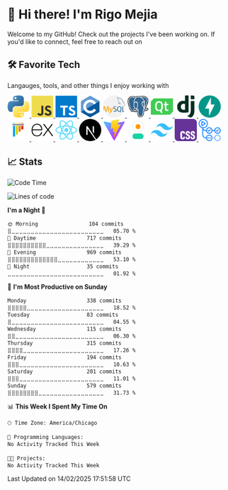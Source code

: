# 👋 Hi there! I'm Rigo Mejia
Welcome to my GitHub! Check out the projects I've been working on. If you'd like to connect, feel free to reach out on 
## 🛠️ Favorite Tech
Langauges, tools, and other things I enjoy working with

<a href="https://www.flaticon.com/free-icons/python" title="python icons">
    <img src='./assets/python.png' width=50>
</a>
<a href="https://www.javascript.com" title="javascript icons">
    <img src='./assets/JavaScript.png' width=50>
</a>
<a href="https://www.typescriptlang.org" title="typescript icons">
    <img src='./assets/TypeScript.png' width=50>
</a>
<a href="https://learn.microsoft.com/en-us/cpp/c-language/?view=msvc-170" title="typescript icons">
    <img src='./assets/C.png' width=50>
</a>
<a href="https://www.flaticon.com/free-icons/mysql" title="mysql icons">
    <img src='./assets/mysql.png' width=50>
</a>
<a href="https://www.postgresql.org" title="Postgress">
    <img src='./assets/PostgresSQL.png' width=50>
</a>
<a href='https://doc.qt.io/qt-5/index.html' title='QT Framework'>
    <img src='./assets/Qt Framework.png' width=50>
</a>
<a href='https://www.djangoproject.com' title='django'>
    <img src='./assets/Django.png' width=50 style="background-color: white; border-radius: 10px;">
</a>
<a href='https://fastapi.tiangolo.com' title='Fast API'>
    <img src='./assets/FastAPI.png' width=50>
</a>
<a href='https://docs.pytest.org/en/stable/' title='pytest'>
    <img src='./assets/pytest.png' width=50>
</a>
<a href='https://expressjs.com' title='Express'>
    <img src='./assets/Express.png' width=50 style="background-color: white; border-radius: 10px;">
</a>
<a href='https://react.dev' title='React'>
    <img src='./assets/React.png' width=50>
</a>
<a href='https://nextjs.org' title='Next.js'>
    <img src='./assets/Next.js.png' width=50 style="background-color: white; border-radius: 10px;">
</a>
<a href='https://vite.dev' title='Vite'>
    <img src='./assets/Vite.js.png' width=50>
</a>
<a href='https://daisyui.com' title='DaisyUI'>
    <img src='./assets/daisyui.png' width=50>
</a>
<a href='https://tailwindcss.com' title='Tailwinds'>
    <img src='./assets/Tailwind CSS.png' width=50>
</a>
<a href='https://github.com/CSS-Next/logo.css' title='CSS'>
    <img src='./assets/css.png' width=50>
</a>
<a href='https://github.com/features/actions' title='GitHub Actions'>
    <img src='./assets/GitHub Actions.png' width=50>
</a>





## 📈 Stats
 
<!--START_SECTION:waka-->
![Code Time](http://img.shields.io/badge/Code%20Time-0%20secs-blue)

![Lines of code](https://img.shields.io/badge/From%20Hello%20World%20I%27ve%20Written-272.3%20thousand%20lines%20of%20code-blue)

**I'm a Night 🦉** 

```text
🌞 Morning                104 commits         ⣿⣀⣀⣀⣀⣀⣀⣀⣀⣀⣀⣀⣀⣀⣀⣀⣀⣀⣀⣀⣀⣀⣀⣀⣀   05.70 % 
🌆 Daytime                717 commits         ⣿⣿⣿⣿⣿⣿⣿⣿⣿⣿⣀⣀⣀⣀⣀⣀⣀⣀⣀⣀⣀⣀⣀⣀⣀   39.29 % 
🌃 Evening                969 commits         ⣿⣿⣿⣿⣿⣿⣿⣿⣿⣿⣿⣿⣿⣀⣀⣀⣀⣀⣀⣀⣀⣀⣀⣀⣀   53.10 % 
🌙 Night                  35 commits          ⣀⣀⣀⣀⣀⣀⣀⣀⣀⣀⣀⣀⣀⣀⣀⣀⣀⣀⣀⣀⣀⣀⣀⣀⣀   01.92 % 
```
📅 **I'm Most Productive on Sunday** 

```text
Monday                   338 commits         ⣿⣿⣿⣿⣿⣀⣀⣀⣀⣀⣀⣀⣀⣀⣀⣀⣀⣀⣀⣀⣀⣀⣀⣀⣀   18.52 % 
Tuesday                  83 commits          ⣿⣀⣀⣀⣀⣀⣀⣀⣀⣀⣀⣀⣀⣀⣀⣀⣀⣀⣀⣀⣀⣀⣀⣀⣀   04.55 % 
Wednesday                115 commits         ⣿⣿⣀⣀⣀⣀⣀⣀⣀⣀⣀⣀⣀⣀⣀⣀⣀⣀⣀⣀⣀⣀⣀⣀⣀   06.30 % 
Thursday                 315 commits         ⣿⣿⣿⣿⣀⣀⣀⣀⣀⣀⣀⣀⣀⣀⣀⣀⣀⣀⣀⣀⣀⣀⣀⣀⣀   17.26 % 
Friday                   194 commits         ⣿⣿⣿⣀⣀⣀⣀⣀⣀⣀⣀⣀⣀⣀⣀⣀⣀⣀⣀⣀⣀⣀⣀⣀⣀   10.63 % 
Saturday                 201 commits         ⣿⣿⣿⣀⣀⣀⣀⣀⣀⣀⣀⣀⣀⣀⣀⣀⣀⣀⣀⣀⣀⣀⣀⣀⣀   11.01 % 
Sunday                   579 commits         ⣿⣿⣿⣿⣿⣿⣿⣿⣀⣀⣀⣀⣀⣀⣀⣀⣀⣀⣀⣀⣀⣀⣀⣀⣀   31.73 % 
```


📊 **This Week I Spent My Time On** 

```text
🕑︎ Time Zone: America/Chicago

💬 Programming Languages: 
No Activity Tracked This Week

🐱‍💻 Projects: 
No Activity Tracked This Week
```


 Last Updated on 14/02/2025 17:51:58 UTC
<!--END_SECTION:waka-->

